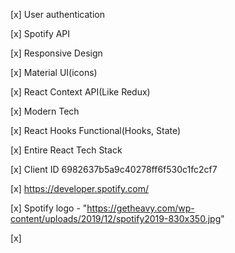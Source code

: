 [x] User authentication 

[x] Spotify API 

[x] Responsive Design

[x] Material UI(icons)

[x] React Context API(Like Redux)

[x] Modern Tech

[x] React Hooks Functional(Hooks, State)

[x] Entire React Tech Stack

[x] Client ID 6982637b5a9c40278ff6f530c1fc2cf7

[x] https://developer.spotify.com/ 

[x] Spotify logo - "https://getheavy.com/wp-content/uploads/2019/12/spotify2019-830x350.jpg"

[x] 